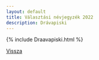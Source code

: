 ```yaml
---
layout: default
title: Választási névjegyzék 2022
description: Drávapiski
---
```


{% include Draavapiski.html %}

[Vissza](./)